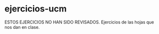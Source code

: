 # ejercicios-ucm

ESTOS EJERCICIOS NO HAN SIDO REVISADOS.
Ejercicios de las hojas que nos dan en clase.

